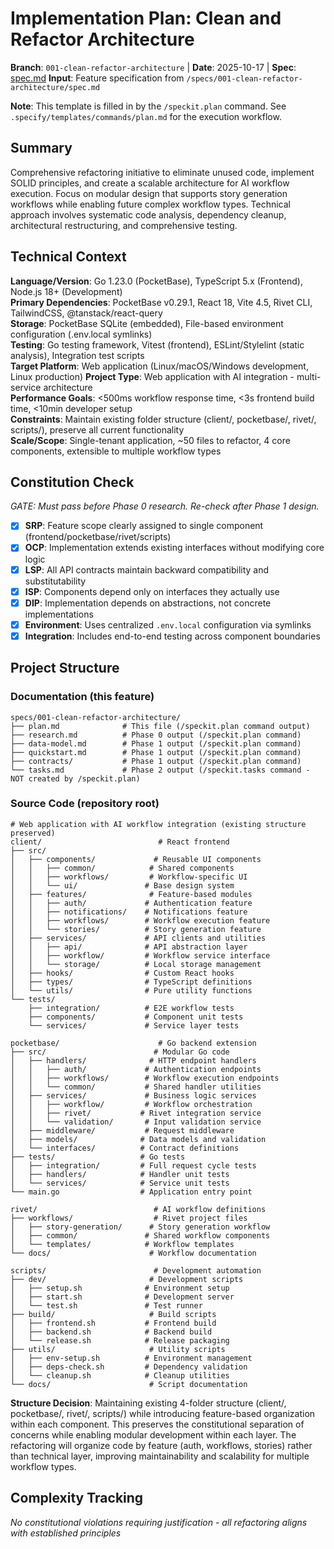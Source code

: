 # Implementation Plan: Clean and Refactor Architecture

**Branch**: `001-clean-refactor-architecture` | **Date**: 2025-10-17 | **Spec**: [spec.md](./spec.md)
**Input**: Feature specification from `/specs/001-clean-refactor-architecture/spec.md`

**Note**: This template is filled in by the `/speckit.plan` command. See `.specify/templates/commands/plan.md` for the execution workflow.

## Summary

Comprehensive refactoring initiative to eliminate unused code, implement SOLID principles, and create a scalable architecture for AI workflow execution. Focus on modular design that supports story generation workflows while enabling future complex workflow types. Technical approach involves systematic code analysis, dependency cleanup, architectural restructuring, and comprehensive testing.

## Technical Context

**Language/Version**: Go 1.23.0 (PocketBase), TypeScript 5.x (Frontend), Node.js 18+ (Development)  
**Primary Dependencies**: PocketBase v0.29.1, React 18, Vite 4.5, Rivet CLI, TailwindCSS, @tanstack/react-query  
**Storage**: PocketBase SQLite (embedded), File-based environment configuration (.env.local symlinks)  
**Testing**: Go testing framework, Vitest (frontend), ESLint/Stylelint (static analysis), Integration test scripts  
**Target Platform**: Web application (Linux/macOS/Windows development, Linux production)
**Project Type**: Web application with AI integration - multi-service architecture  
**Performance Goals**: <500ms workflow response time, <3s frontend build time, <10min developer setup  
**Constraints**: Maintain existing folder structure (client/, pocketbase/, rivet/, scripts/), preserve all current functionality  
**Scale/Scope**: Single-tenant application, ~50 files to refactor, 4 core components, extensible to multiple workflow types

## Constitution Check

*GATE: Must pass before Phase 0 research. Re-check after Phase 1 design.*

- [x] **SRP**: Feature scope clearly assigned to single component (frontend/pocketbase/rivet/scripts)
- [x] **OCP**: Implementation extends existing interfaces without modifying core logic
- [x] **LSP**: All API contracts maintain backward compatibility and substitutability  
- [x] **ISP**: Components depend only on interfaces they actually use
- [x] **DIP**: Implementation depends on abstractions, not concrete implementations
- [x] **Environment**: Uses centralized `.env.local` configuration via symlinks
- [x] **Integration**: Includes end-to-end testing across component boundaries

## Project Structure

### Documentation (this feature)

```
specs/001-clean-refactor-architecture/
├── plan.md              # This file (/speckit.plan command output)
├── research.md          # Phase 0 output (/speckit.plan command)
├── data-model.md        # Phase 1 output (/speckit.plan command)
├── quickstart.md        # Phase 1 output (/speckit.plan command)
├── contracts/           # Phase 1 output (/speckit.plan command)
└── tasks.md             # Phase 2 output (/speckit.tasks command - NOT created by /speckit.plan)
```

### Source Code (repository root)

```
# Web application with AI workflow integration (existing structure preserved)
client/                          # React frontend
├── src/
│   ├── components/             # Reusable UI components
│   │   ├── common/            # Shared components
│   │   ├── workflows/         # Workflow-specific UI
│   │   └── ui/               # Base design system
│   ├── features/              # Feature-based modules
│   │   ├── auth/             # Authentication feature
│   │   ├── notifications/    # Notifications feature  
│   │   ├── workflows/        # Workflow execution feature
│   │   └── stories/          # Story generation feature
│   ├── services/             # API clients and utilities
│   │   ├── api/              # API abstraction layer
│   │   ├── workflow/         # Workflow service interface
│   │   └── storage/          # Local storage management
│   ├── hooks/                # Custom React hooks
│   ├── types/                # TypeScript definitions
│   └── utils/                # Pure utility functions
└── tests/
    ├── integration/          # E2E workflow tests
    ├── components/           # Component unit tests
    └── services/             # Service layer tests

pocketbase/                      # Go backend extension
├── src/                        # Modular Go code
│   ├── handlers/              # HTTP endpoint handlers
│   │   ├── auth/             # Authentication endpoints
│   │   ├── workflows/        # Workflow execution endpoints
│   │   └── common/           # Shared handler utilities
│   ├── services/             # Business logic services
│   │   ├── workflow/         # Workflow orchestration
│   │   ├── rivet/           # Rivet integration service
│   │   └── validation/       # Input validation service
│   ├── middleware/           # Request middleware
│   ├── models/              # Data models and validation
│   └── interfaces/          # Contract definitions
├── tests/                   # Go tests
│   ├── integration/         # Full request cycle tests
│   ├── handlers/            # Handler unit tests
│   └── services/            # Service unit tests
└── main.go                  # Application entry point

rivet/                          # AI workflow definitions
├── workflows/                  # Rivet project files
│   ├── story-generation/      # Story generation workflow
│   ├── common/               # Shared workflow components
│   └── templates/            # Workflow templates
└── docs/                      # Workflow documentation

scripts/                        # Development automation
├── dev/                       # Development scripts
│   ├── setup.sh              # Environment setup
│   ├── start.sh              # Development server
│   └── test.sh               # Test runner
├── build/                     # Build scripts
│   ├── frontend.sh           # Frontend build
│   ├── backend.sh            # Backend build
│   └── release.sh            # Release packaging
├── utils/                     # Utility scripts
│   ├── env-setup.sh          # Environment management
│   ├── deps-check.sh         # Dependency validation
│   └── cleanup.sh            # Cleanup utilities
└── docs/                      # Script documentation
```

**Structure Decision**: Maintaining existing 4-folder structure (client/, pocketbase/, rivet/, scripts/) while introducing feature-based organization within each component. This preserves the constitutional separation of concerns while enabling modular development within each layer. The refactoring will organize code by feature (auth, workflows, stories) rather than technical layer, improving maintainability and scalability for multiple workflow types.

## Complexity Tracking

*No constitutional violations requiring justification - all refactoring aligns with established principles*


